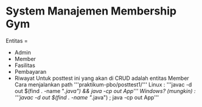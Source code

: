 # System Manajemen Membership Gym
Entitas = 
- Admin
- Member
- Fasilitas
- Pembayaran
- Riwayat
Untuk posttest ini yang akan di CRUD adalah entitas Member 
Cara menjalankan path '''praktikum-pbo/posttest1/'''
Linux :
'''javac -d out $(find . -name "*.java") && java -cp out App'''
Windows? (mungkin) :
'''javac -d out $(find . -name "*.java") ;  java -cp out App'''